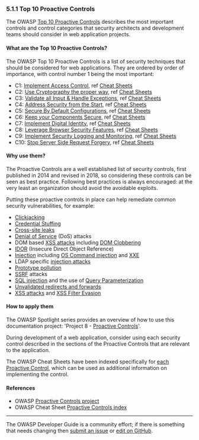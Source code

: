 ### 5.1.1 Top 10 Proactive Controls

The OWASP [Top 10 Proactive Controls][proactive10] describes the most important controls and control categories
that security architects and development teams should consider in web application projects.

#### What are the Top 10 Proactive Controls?

The OWASP Top 10 Proactive Controls is a list of security techniques that should be considered for web applications.
They are ordered by order of importance, with control number 1 being the most important:

* C1: [Implement Access Control][control1], ref [Cheat Sheets][csproactive-c1]
* C2: [Use Cryptography the proper way][control2], ref [Cheat Sheets][csproactive-c2]
* C3: [Validate all Input & Handle Exceptions][control3], ref [Cheat Sheets][csproactive-c3]
* C4: [Address Security from the Start][control4], ref [Cheat Sheets][csproactive-c4]
* C5: [Secure By Default Configurations][control5], ref [Cheat Sheets][csproactive-c5]
* C6: [Keep your Components Secure][control6], ref [Cheat Sheets][csproactive-c6]
* C7: [Implement Digital Identity][control7], ref [Cheat Sheets][csproactive-c7]
* C8: [Leverage Browser Security Features][control8], ref [Cheat Sheets][csproactive-c8]
* C9: [Implement Security Logging and Monitoring][control9], ref [Cheat Sheets][csproactive-c9]
* C10: [Stop Server Side Request Forgery][control10], ref [Cheat Sheets][csproactive-c10]

#### Why use them?

The Proactive Controls are a well established list of security controls, first published in 2014
and revised in 2018, so considering these controls can be seen as best practice.
Following best practices is always encouraged: at the very least an organization should avoid the avoidable exploits.

Putting these proactive controls in place can help remediate common security vulnerabilities, for example:

* [Clickjacking][csclick]
* [Credential Stuffing][cscreds]
* [Cross-site leaks][csxsleaks]
* [Denial of Service][csdos] (DoS) attacks
* DOM based [XSS attacks][csdom] including [DOM Clobbering][csdomclub]
* [IDOR][csidor] (Insecure Direct Object Reference)
* [Injection][csinjection] including [OS Command injection][csosinjection] and [XXE][csxxe]
* LDAP specific [injection attacks][csldap]
* [Prototype pollution][csproto]
* [SSRF][csssrf] attacks
* [SQL injection][cssql] and the use of [Query Parameterization][csquery]
* [Unvalidated redirects and forwards][csredirect]
* [XSS attacks][csxss] and [XSS Filter Evasion][csxssevade]

#### How to apply them

The OWASP Spotlight series provides an overview of how to use this documentation project:
'Project 8 - [Proactive Controls][spotlight08]'.

During development of a web application, consider using each security control
described in the sections of the Proactive Controls that are relevant to the application.

The OWASP Cheat Sheets have been indexed specifically for [each Proactive Control][csproactive],
which can be used as additional information on implementing the control.

#### References

* OWASP [Proactive Controls project][proactive10]
* OWASP Cheat Sheet [Proactive Controls index][csproactive]

----

The OWASP Developer Guide is a community effort; if there is something that needs changing
then [submit an issue][issue070101] or [edit on GitHub][edit070101].

[csclick]: https://cheatsheetseries.owasp.org/cheatsheets/Clickjacking_Defense_Cheat_Sheet
[cscreds]: https://cheatsheetseries.owasp.org/cheatsheets/Credential_Stuffing_Prevention_Cheat_Sheet
[csdom]: https://cheatsheetseries.owasp.org/cheatsheets/DOM_based_XSS_Prevention_Cheat_Sheet
[csdomclub]: https://cheatsheetseries.owasp.org/cheatsheets/DOM_Clobbering_Prevention_Cheat_Sheet
[csdos]: https://cheatsheetseries.owasp.org/cheatsheets/Denial_of_Service_Cheat_Sheet
[csidor]: https://cheatsheetseries.owasp.org/cheatsheets/Insecure_Direct_Object_Reference_Prevention_Cheat_Sheet
[csinjection]: https://cheatsheetseries.owasp.org/cheatsheets/Injection_Prevention_Cheat_Sheet
[csosinjection]: https://cheatsheetseries.owasp.org/cheatsheets/OS_Command_Injection_Defense_Cheat_Sheet
[csldap]: https://cheatsheetseries.owasp.org/cheatsheets/LDAP_Injection_Prevention_Cheat_Sheet
[csproto]: https://cheatsheetseries.owasp.org/cheatsheets/Prototype_Pollution_Prevention_Cheat_Sheet
[csproactive]: https://cheatsheetseries.owasp.org/IndexProactiveControls
[csproactive-c1]: https://cheatsheetseries.owasp.org/IndexProactiveControls.html#c1-define-security-requirements
[csproactive-c2]: https://cheatsheetseries.owasp.org/IndexProactiveControls.html#c2-leverage-security-frameworks-and-libraries
[csproactive-c3]: https://cheatsheetseries.owasp.org/IndexProactiveControls.html#c3-secure-database-access
[csproactive-c4]: https://cheatsheetseries.owasp.org/IndexProactiveControls.html#c4-encode-and-escape-data
[csproactive-c5]: https://cheatsheetseries.owasp.org/IndexProactiveControls.html#c5-validate-all-inputs
[csproactive-c6]: https://cheatsheetseries.owasp.org/IndexProactiveControls.html#c6-implement-digital-identity
[csproactive-c7]: https://cheatsheetseries.owasp.org/IndexProactiveControls.html#c7-enforce-access-controls
[csproactive-c8]: https://cheatsheetseries.owasp.org/IndexProactiveControls.html#c8-protect-data-everywhere
[csproactive-c9]: https://cheatsheetseries.owasp.org/IndexProactiveControls.html#c9-implement-security-logging-and-monitoring
[csproactive-c10]: https://cheatsheetseries.owasp.org/IndexProactiveControls.html#c10-handle-all-errors-and-exceptions
[csredirect]: https://cheatsheetseries.owasp.org/cheatsheets/Unvalidated_Redirects_and_Forwards_Cheat_Sheet
[cssql]: https://cheatsheetseries.owasp.org/cheatsheets/SQL_Injection_Prevention_Cheat_Sheet
[csquery]: https://cheatsheetseries.owasp.org/cheatsheets/Query_Parameterization_Cheat_Sheet
[csssrf]:  https://cheatsheetseries.owasp.org/cheatsheets/Server_Side_Request_Forgery_Prevention_Cheat_Sheet
[csxss]: https://cheatsheetseries.owasp.org/cheatsheets/Cross_Site_Scripting_Prevention_Cheat_Sheet
[csxsleaks]: https://cheatsheetseries.owasp.org/cheatsheets/XS_Leaks_Cheat_Sheet
[csxssevade]: https://cheatsheetseries.owasp.org/cheatsheets/XSS_Filter_Evasion_Cheat_Sheet
[csxxe]: https://cheatsheetseries.owasp.org/cheatsheets/XML_External_Entity_Prevention_Cheat_Sheet
[control1]: https://top10proactive.owasp.org/the-top-10/c1-accesscontrol/
[control2]: https://top10proactive.owasp.org/the-top-10/c2-crypto/
[control3]: https://top10proactive.owasp.org/the-top-10/c3-validate-input-and-handle-exceptions/
[control4]: https://top10proactive.owasp.org/the-top-10/c4-secure-architecture/
[control5]: https://top10proactive.owasp.org/the-top-10/c5-secure-by-default/
[control6]: https://top10proactive.owasp.org/the-top-10/c6-use-secure-dependencies/
[control7]: https://top10proactive.owasp.org/the-top-10/c7-secure-digital-identities/
[control8]: https://top10proactive.owasp.org/the-top-10/c8-help-the-browser-defend-the-user/
[control9]: https://top10proactive.owasp.org/the-top-10/c9-security-logging-and-monitoring/
[control10]: https://top10proactive.owasp.org/the-top-10/c10-stop-server-side-request-forgery/
[edit070101]: https://github.com/OWASP/www-project-developer-guide/blob/main/draft/07-implementation/01-documentation/01-proactive-controls.md
[issue070101]: https://github.com/OWASP/DevGuide/issues/new?labels=content&template=request.md&title=Update:%2007-implementation/01-documentation/01-proactive-controls
[proactive10]: https://top10proactive.owasp.org/
[spotlight08]: https://youtu.be/HRtYDCWOSc0
